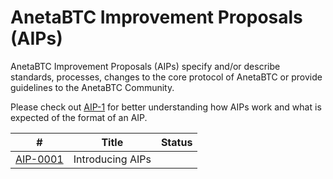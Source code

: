 # AnetaBTC Improvement Proposals (AIPs)

AnetaBTC Improvement Proposals (AIPs) specify and/or describe standards, processes, changes to the core protocol of AnetaBTC or provide guidelines to the AnetaBTC Community. 

Please check out [AIP-1](aip-0001.md) for better understanding how AIPs work and what is expected of the format of an AIP. 

| # | Title | Status |
| ---  | ---  | ---  |
| [AIP-0001](aip-0001.md) | Introducing AIPs |

